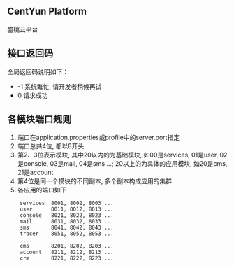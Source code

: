 CentYun Platform
---

盛桃云平台

## 接口返回码

全局返回码说明如下：

* -1      系统繁忙, 请开发者稍候再试
*  0       请求成功

## 各模块端口规则
1. 端口在application.properties或profile中的server.port指定
2. 端口总共4位, 都以8开头
3. 第2、3位表示模块, 其中20以内的为基础模块, 如00是services, 01是user, 02是console, 03是mail, 04是sms ...; 20以上的为具体的应用模块, 如20是cms, 21是account
4. 第4位是同一个模块的不同副本, 多个副本构成应用的集群
5. 各应用的端口如下

```
    services  8001, 8002, 8003 ...
    user      8011, 8012, 8013 ...
    console   8021, 8022, 8023 ...
    mail      8031, 8032, 8033 ...
    sms       8041, 8042, 8043 ...
    tracer    8051, 8052, 8053 ...
    .....
    cms       8201, 8202, 8203 ...
    account   8211, 8212, 8213 ...
    crm       8221, 8222, 8223 ...
```

